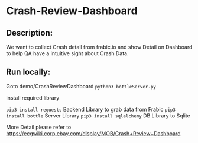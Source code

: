 # Crash-Review-Dashboard

## Description:
 We want to collect Crash detail from frabic.io and show Detail on Dashboard to help QA have a intuitive sight about Crash Data.


## Run locally:
Goto demo/CrashReviewDashboard
`python3 bottleServer.py` 

install required library

`pip3 install requests` Backend Library to grab data from Frabic
`pip3 install bottle` Server Library
`pip3 install sqlalchemy` DB Library to Sqlite
   

More Detail please refer to https://ecgwiki.corp.ebay.com/display/MOB/Crash+Review+Dashboard
